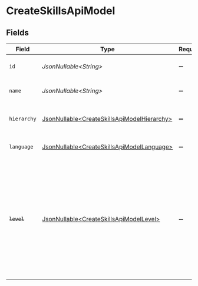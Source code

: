 # CreateSkillsApiModel


## Fields

| Field                                                                                                                                                      | Type                                                                                                                                                       | Required                                                                                                                                                   | Description                                                                                                                                                | Example                                                                                                                                                    |
| ---------------------------------------------------------------------------------------------------------------------------------------------------------- | ---------------------------------------------------------------------------------------------------------------------------------------------------------- | ---------------------------------------------------------------------------------------------------------------------------------------------------------- | ---------------------------------------------------------------------------------------------------------------------------------------------------------- | ---------------------------------------------------------------------------------------------------------------------------------------------------------- |
| `id`                                                                                                                                                       | *JsonNullable\<String>*                                                                                                                                    | :heavy_minus_sign:                                                                                                                                         | The ID associated with this skill                                                                                                                          | 16873-IT345                                                                                                                                                |
| `name`                                                                                                                                                     | *JsonNullable\<String>*                                                                                                                                    | :heavy_minus_sign:                                                                                                                                         | The name associated with this skill                                                                                                                        | Information-Technology                                                                                                                                     |
| `hierarchy`                                                                                                                                                | [JsonNullable\<CreateSkillsApiModelHierarchy>](../../models/components/CreateSkillsApiModelHierarchy.md)                                                   | :heavy_minus_sign:                                                                                                                                         | The hierarchal level of the skill                                                                                                                          |                                                                                                                                                            |
| `language`                                                                                                                                                 | [JsonNullable\<CreateSkillsApiModelLanguage>](../../models/components/CreateSkillsApiModelLanguage.md)                                                     | :heavy_minus_sign:                                                                                                                                         | The language associated with this skill                                                                                                                    |                                                                                                                                                            |
| ~~`level`~~                                                                                                                                                | [JsonNullable\<CreateSkillsApiModelLevel>](../../models/components/CreateSkillsApiModelLevel.md)                                                           | :heavy_minus_sign:                                                                                                                                         | : warning: ** DEPRECATED **: This will be removed in a future release, please migrate away from it as soon as possible.<br/><br/>The hierarchal level of the skill |                                                                                                                                                            |